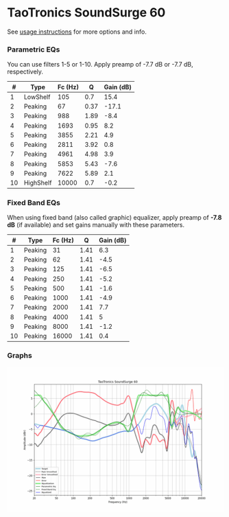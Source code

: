 # TaoTronics SoundSurge 60
See [usage instructions](https://github.com/jaakkopasanen/AutoEq#usage) for more options and info.

### Parametric EQs
You can use filters 1-5 or 1-10. Apply preamp of -7.7 dB or -7.7 dB, respectively.

|   # | Type      |   Fc (Hz) |    Q |   Gain (dB) |
|-----|-----------|-----------|------|-------------|
|   1 | LowShelf  |       105 | 0.7  |        15.4 |
|   2 | Peaking   |        67 | 0.37 |       -17.1 |
|   3 | Peaking   |       988 | 1.89 |        -8.4 |
|   4 | Peaking   |      1693 | 0.95 |         8.2 |
|   5 | Peaking   |      3855 | 2.21 |         4.9 |
|   6 | Peaking   |      2811 | 3.92 |         0.8 |
|   7 | Peaking   |      4961 | 4.98 |         3.9 |
|   8 | Peaking   |      5853 | 5.43 |        -7.6 |
|   9 | Peaking   |      7622 | 5.89 |         2.1 |
|  10 | HighShelf |     10000 | 0.7  |        -0.2 |

### Fixed Band EQs
When using fixed band (also called graphic) equalizer, apply preamp of **-7.8 dB** (if available) and set gains manually with these parameters.

|   # | Type    |   Fc (Hz) |    Q |   Gain (dB) |
|-----|---------|-----------|------|-------------|
|   1 | Peaking |        31 | 1.41 |         6.3 |
|   2 | Peaking |        62 | 1.41 |        -4.5 |
|   3 | Peaking |       125 | 1.41 |        -6.5 |
|   4 | Peaking |       250 | 1.41 |        -5.2 |
|   5 | Peaking |       500 | 1.41 |        -1.6 |
|   6 | Peaking |      1000 | 1.41 |        -4.9 |
|   7 | Peaking |      2000 | 1.41 |         7.7 |
|   8 | Peaking |      4000 | 1.41 |         5   |
|   9 | Peaking |      8000 | 1.41 |        -1.2 |
|  10 | Peaking |     16000 | 1.41 |         0.4 |

### Graphs
![](./TaoTronics%20SoundSurge%2060.png)
